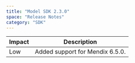 ```yaml
---
title: "Model SDK 2.3.0"
space: "Release Notes"
category: "SDK"
---
```

| Impact | Description |
| --- | --- |
| Low | Added support for Mendix 6.5.0. |